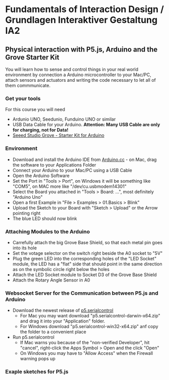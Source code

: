 # Fundamentals of Interaction Design / Grundlagen Interaktiver Gestaltung IA2

## Physical interaction with P5.js, Arduino and the Grove Starter Kit
You will learn how to sense and control things in your real world environment by connection a Arduino microcontroller to your Mac/PC, attach sensors and actuators and writing the code necessary to let all of them commmunicate.

### Get your tools
For this course you will need
* Ardunio UNO, Seedunio, Funduino UNO or similar
* USB Data Cable for your Arduino. __Attention: Many USB Cable are only for charging, not for Data!__
* [Seeed Studio Grove - Starter Kit for Arduino](https://www.seeedstudio.com/Grove-Starter-Kit-for-Arduino-p-1855.html)

### Environment
* Download and install the Arduino IDE from [Arduino.cc](https://www.arduino.cc/en/Main/Software) - on Mac, drag the software to your Applications Folder
* Connect your Arduino to your Mac/PC using a USB Cable
* Open the Arduino Software
* Set the Port in "Tools > Port", on Windows it will be something like "COM5", on MAC more like "/dev/cu.usbmodem14301"
* Select the Board you attached in "Tools > Board: ...", most definitely "Arduino Uno"
* Open a first Example in "File > Examples > 01.Basics > Blink"
* Upload the Sketch to your Board with "Sketch > Upload" or the Arrow pointing right
* The blue LED should now blink

### Attaching Modules to the Arduino
* Carrefully attach the big Grove Base Shield, so that each metal pin goes into its hole
* Set the votage selector on the switch right beside the A0 socket to "5V"
* Plug the green LED into the corresponding holes of the "LED Socket" module, the LED has a "flat" side that should point in the same direction as on the symbolic circle right below the holes
* Attach the LED Socket module to Socket D3 of the Grove Base Shield
* Attach the Rotary Angle Sensor in A0

### Websocket Server for the Communication between P5.js and Arduino
* Download the newest release of [p5.serialcontrol](https://github.com/p5-serial/p5.serialcontrol/releases)
    * For Mac you may want download "p5.serialcontrol-darwin-x64.zip" and drag it into your "Application" folder.
    * For Windows download "p5.serialcontrol-win32-x64.zip" anf copy the folder to a convenient place
* Run p5.serialcontrol
    * If Mac warns you because of the "non-verified Developer", hit "cancel", right-click the Apps Symbol > Open and the click "Open"
    * On Windows you may have to "Allow Access" when the Firewall warning pops up

### Exaple sketches for P5.js